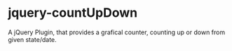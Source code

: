 jquery-countUpDown
==================

A jQuery Plugin, that provides a grafical counter, counting up or down from given state/date.